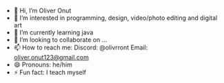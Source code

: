 - 👋 Hi, I’m Oliver Onut
- 👀 I’m interested in programming, design, video/photo editing and digital art
- 🌱 I’m currently learning java
- 💞️ I’m looking to collaborate on ...
- 📫 How to reach me: Discord: @olivrront Email: oliver.onut123@gmail.com
- 😄 Pronouns: he/him
- ⚡ Fun fact: I teach myself
